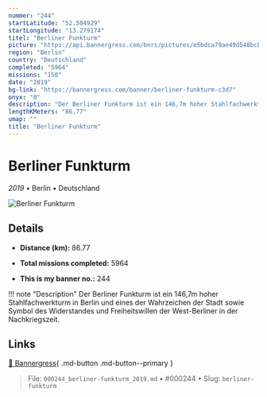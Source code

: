 ```yaml
---
nummer: "244"
startLatitude: "52.504929"
startLongitude: "13.279174"
titel: "Berliner Funkturm"
picture: "https://api.bannergress.com/bnrs/pictures/e5bdca79ae49d548bcbd328e0c16509e"
region: "Berlin"
country: "Deutschland"
completed: "5964"
missions: "150"
date: "2019"
bg-link: "https://bannergress.com/banner/berliner-funkturm-c3d7"
onyx: "0"
description: "Der Berliner Funkturm ist ein 146,7m hoher Stahlfachwerkturm in Berlin und  eines der Wahrzeichen der Stadt sowie Symbol des Widerstandes und Freiheitswillen der West-Berliner in der Nachkriegszeit."
lengthKMeters: "86,77"
umap: ""
title: "Berliner Funkturm"
---
```

# Berliner Funkturm

*2019* • Berlin • Deutschland

![Berliner Funkturm](https://api.bannergress.com/bnrs/pictures/e5bdca79ae49d548bcbd328e0c16509e)

## Details
- **Distance (km):** 86.77

- **Total missions completed:** 5964
- **This is my banner no.:** 244


!!! note "Description"
    Der Berliner Funkturm ist ein 146,7m hoher Stahlfachwerkturm in Berlin und  eines der Wahrzeichen der Stadt sowie Symbol des Widerstandes und Freiheitswillen der West-Berliner in der Nachkriegszeit.



## Links
[🔗 Bannergress](https://bannergress.com/banner/berliner-funkturm-c3d7){ .md-button .md-button--primary }



> File: `000244_berliner-funkturm_2019.md` • #000244 • Slug: `berliner-funkturm`
